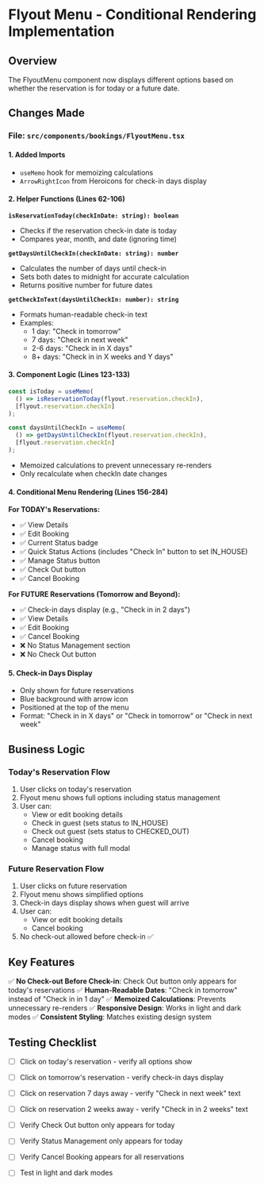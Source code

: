 # Flyout Menu - Conditional Rendering Implementation

## Overview
The FlyoutMenu component now displays different options based on whether the reservation is for today or a future date.

## Changes Made

### File: `src/components/bookings/FlyoutMenu.tsx`

#### 1. **Added Imports**
- `useMemo` hook for memoizing calculations
- `ArrowRightIcon` from Heroicons for check-in days display

#### 2. **Helper Functions** (Lines 62-106)

**`isReservationToday(checkInDate: string): boolean`**
- Checks if the reservation check-in date is today
- Compares year, month, and date (ignoring time)

**`getDaysUntilCheckIn(checkInDate: string): number`**
- Calculates the number of days until check-in
- Sets both dates to midnight for accurate calculation
- Returns positive number for future dates

**`getCheckInText(daysUntilCheckIn: number): string`**
- Formats human-readable check-in text
- Examples:
  - 1 day: "Check in tomorrow"
  - 7 days: "Check in next week"
  - 2-6 days: "Check in in X days"
  - 8+ days: "Check in in X weeks and Y days"

#### 3. **Component Logic** (Lines 123-133)

```typescript
const isToday = useMemo(
  () => isReservationToday(flyout.reservation.checkIn),
  [flyout.reservation.checkIn]
);

const daysUntilCheckIn = useMemo(
  () => getDaysUntilCheckIn(flyout.reservation.checkIn),
  [flyout.reservation.checkIn]
);
```

- Memoized calculations to prevent unnecessary re-renders
- Only recalculate when checkIn date changes

#### 4. **Conditional Menu Rendering** (Lines 156-284)

**For TODAY's Reservations:**
- ✅ View Details
- ✅ Edit Booking
- ✅ Current Status badge
- ✅ Quick Status Actions (includes "Check In" button to set IN_HOUSE)
- ✅ Manage Status button
- ✅ Check Out button
- ✅ Cancel Booking

**For FUTURE Reservations (Tomorrow and Beyond):**
- ✅ Check-in days display (e.g., "Check in in 2 days")
- ✅ View Details
- ✅ Edit Booking
- ✅ Cancel Booking
- ❌ No Status Management section
- ❌ No Check Out button

#### 5. **Check-in Days Display**
- Only shown for future reservations
- Blue background with arrow icon
- Positioned at the top of the menu
- Format: "Check in in X days" or "Check in tomorrow" or "Check in next week"

## Business Logic

### Today's Reservation Flow
1. User clicks on today's reservation
2. Flyout menu shows full options including status management
3. User can:
   - View or edit booking details
   - Check in guest (sets status to IN_HOUSE)
   - Check out guest (sets status to CHECKED_OUT)
   - Cancel booking
   - Manage status with full modal

### Future Reservation Flow
1. User clicks on future reservation
2. Flyout menu shows simplified options
3. Check-in days display shows when guest will arrive
4. User can:
   - View or edit booking details
   - Cancel booking
5. No check-out allowed before check-in ✅

## Key Features

✅ **No Check-out Before Check-in**: Check Out button only appears for today's reservations
✅ **Human-Readable Dates**: "Check in tomorrow" instead of "Check in in 1 day"
✅ **Memoized Calculations**: Prevents unnecessary re-renders
✅ **Responsive Design**: Works in light and dark modes
✅ **Consistent Styling**: Matches existing design system

## Testing Checklist

- [ ] Click on today's reservation - verify all options show
- [ ] Click on tomorrow's reservation - verify check-in days display
- [ ] Click on reservation 7 days away - verify "Check in next week" text
- [ ] Click on reservation 2 weeks away - verify "Check in in 2 weeks" text
- [ ] Verify Check Out button only appears for today
- [ ] Verify Status Management only appears for today
- [ ] Verify Cancel Booking appears for all reservations
- [ ] Test in light and dark modes

